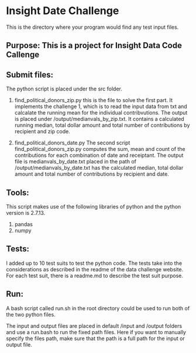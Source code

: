 # Insight Date Challenge
This is the directory where your program would find any test input files.

## Purpose: This is a project for Insight Data Code Callenge

## Submit files:

The python script is placed under the src folder. 

1. find_political_donors_zip.py
this is the file to solve the first part. It implements the challenge 1, which is to read the input data from txt and calcalate the running mean for the individual contribvutions. The output is placed under /output/medianvals_by_zip.txt. It contains a calculated running median, total dollar amount and total number of contributions by recipient and zip code.

2. find_political_donors_date.py
The second script find_political_donors_zip.py computes the sum, mean and count of the contributions for each combination of date and receiptant. The output file is medianvals_by_date.txt placed in the path of /output/medianvals_by_date.txt  has the calculated median, total dollar amount and total number of contributions by recipient and date.


## Tools:
This script makes use of the following libraries of python and the python version is 2.7.13.
1. pandas
2. numpy 

## Tests:
I added up to 10 test suits to test the python code. The tests take into the considerations as described in the readme of the data challenge website. For each test suit, there is a readme.md to describe the test suit purpose.

## Run:
A bash script called run.sh in the root directory could be used to run both of the two python files.

The input and output files are placed in default /input and /output folders and use a run.bash to run the fixed path files. Here if you want to manually specify the files path, make sure that the path is a full path for the input or output file. 




